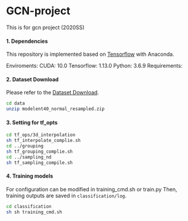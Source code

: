 # GCN-project
This is for gcn project (2020SS)

#### 1. Dependencies
This repository is implemented based on [Tensorflow](https://www.tensorflow.org/) with Anaconda.</br>

Enviroments: 
CUDA: 10.0
Tensorflow: 1.13.0
Python: 3.6.9
Requirements: 

#### 2. Dataset Download
Please refer to the [Dataset Download](./data/README.md).
```bash
cd data
unzip modelent40_normal_resampled.zip
```

#### 3. Setting for tf_opts
```bash
cd tf_ops/3d_interpolation
sh tf_interpolate_complie.sh
cd ../grouping
sh tf_grouping_complie.sh
cd ../sampling_nd
sh tf_sampling_compile.sh
```

#### 4. Training models
For configuration can be modified in training_cmd.sh or train.py
Then, training outputs are saved in `classification/log`.
```bash
cd classification
sh sh training_cmd.sh 
```

